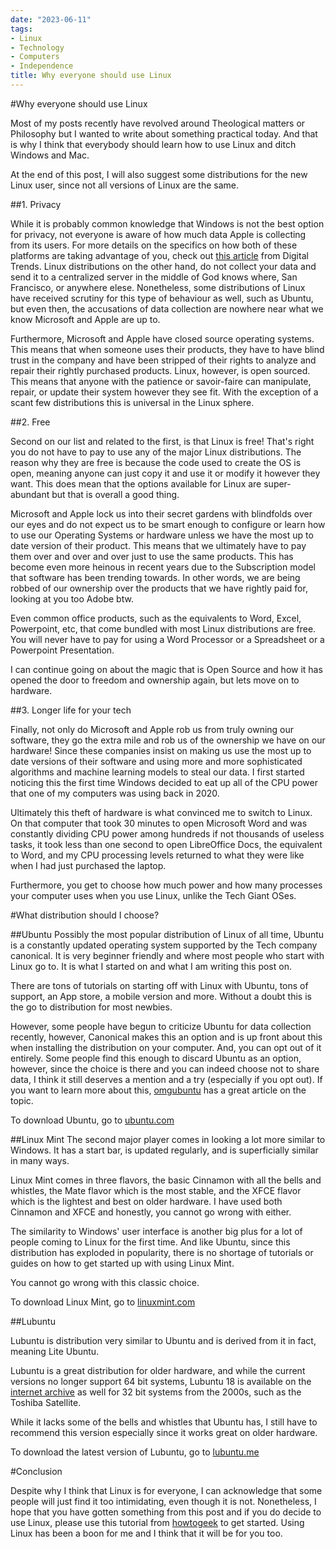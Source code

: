 ```yaml
---
date: "2023-06-11"
tags:
- Linux
- Technology
- Computers
- Independence
title: Why everyone should use Linux
---
```


#Why everyone should use Linux

Most of my posts recently have revolved around Theological matters or Philosophy but I wanted to write about something practical today. And that is why I think that everybody should learn how to use Linux and ditch Windows and Mac. 

At the end of this post, I will also suggest some distributions for the new Linux user, since not all versions of Linux are the same. 

##1. Privacy  

While it is probably common knowledge that Windows is not the best option for privacy, not everyone is aware of how much data Apple is collecting from its users. For more details on the specifics on how both of these platforms are taking advantage of you, check out [this article](https://www.digitaltrends.com/computing/privacy-macos-or-windows-we-asked-the-experts/) from Digital Trends. 
Linux distributions on the other hand, do not collect your data and send it to a centralized server in the middle of God knows where, San Francisco, or anywhere elese. Nonetheless, some distributions of Linux have received scrutiny for this type of behaviour as well, such as Ubuntu, but even then, the accusations of data collection are nowhere near what we know Microsoft and Apple are up to. 

Furthermore, Microsoft and Apple have closed source operating systems. This means that when someone uses their products, they have to have blind trust in the company and have been stripped of their rights to analyze and repair their rightly purchased products. Linux, however, is open sourced. This means that anyone with the patience or savoir-faire can manipulate, repair, or update their system however they see fit. With the exception of a scant few distributions this is universal in the Linux sphere. 
  
##2. Free

Second on our list and related to the first, is that Linux is free! That's right you do not have to pay to use any of the major Linux distributions. The reason why they are free is because the code used to create the OS is open, meaning anyone can just copy it and use it or modify it however they want. This does mean that the options available for Linux are super-abundant but that is overall a good thing. 

Microsoft and Apple lock us into their secret gardens with blindfolds over our eyes and do not expect us to be smart enough to configure or learn how to use our Operating Systems or hardware unless we have the most up to date version of their product. This means that we ultimately have to pay them over and over and over just to use the same products. This has become even more heinous in recent years due to the Subscription model that software has been trending towards. In other words, we are being robbed of our ownership over the products that we have rightly paid for, looking at you too Adobe btw. 

Even common office products, such as the equivalents to Word, Excel, Powerpoint, etc, that come bundled with most Linux distributions are free. You will never have to pay for using a Word Processor or a Spreadsheet or a Powerpoint Presentation. 

I can continue going on about the magic that is Open Source and how it has opened the door to freedom and ownership again, but lets move on to hardware.   

##3. Longer life for your tech  

Finally, not only do Microsoft and Apple rob us from truly owning our software, they go the extra mile and rob us of the ownership we have on our hardware! Since these companies insist on making us use the most up to date versions of their software and using more and more sophisticated algorithms and machine learning models to steal our data. I first started noticing this the first time Windows decided to eat up all of the CPU power that one of my computers was using back in 2020. 

Ultimately this theft of hardware is what convinced me to switch to Linux. On that computer that took 30 minutes to open Microsoft Word and was constantly dividing CPU power among hundreds if not thousands of useless tasks, it took less than one second to open LibreOffice Docs, the equivalent to Word, and my CPU processing levels returned to what they were like when I had just purchased the laptop. 

Furthermore, you get to choose how much power and how many processes your computer uses when you use Linux, unlike the Tech Giant OSes. 

#What distribution should I choose?

##Ubuntu
Possibly the most popular distribution of Linux of all time, Ubuntu is a constantly updated operating system supported by the Tech company canonical. It is very beginner friendly and where most people who start with Linux go to. It is what I started on and what I am writing this post on. 

There are tons of tutorials on starting off with Linux with Ubuntu, tons of support, an App store, a mobile version and more. Without a doubt this is the go to distribution for most newbies. 

However, some people have begun to criticize Ubuntu for data collection recently, however, Canonical makes this an option and is up front about this when installing the distribution on your computer. And, you can opt out of it entirely. Some people find this enough to discard Ubuntu as an option, however, since the choice is there and you can indeed choose not to share data, I think it still deserves a mention and a try (especially if you opt out). If you want to learn more about this, [omgubuntu](https://www.omgubuntu.co.uk/2018/05/this-is-the-data-ubuntu-collects-about-your-system) has a great article on the topic. 

To download Ubuntu, go to [ubuntu.com](https://ubuntu.com/download)

##Linux Mint
The second major player comes in looking a lot more similar to Windows. It has a start bar, is updated regularly, and is superficially similar in many ways.

Linux Mint comes in three flavors, the basic Cinnamon with all the bells and whistles, the Mate flavor which is the most stable, and the XFCE flavor which is the lightest and best on older hardware. I have used both Cinnamon and XFCE and honestly, you cannot go wrong with either. 

The similarity to Windows' user interface is another big plus for a lot of people coming to Linux for the first time. And like Ubuntu, since this distribution has exploded in popularity, there is no shortage of tutorials or guides on how to get started up with using Linux Mint. 

You cannot go wrong with this classic choice. 

To download Linux Mint, go to [linuxmint.com](https://linuxmint.com/)

##Lubuntu

Lubuntu is distribution very similar to Ubuntu and is derived from it in fact, meaning Lite Ubuntu. 

Lubuntu is a great distribution for older hardware, and while the current versions no longer support 64 bit systems, Lubuntu 18 is available on the [internet archive](https://archive.org/details/lubuntu-18.04.5-desktop-i386) as well for 32 bit systems from the 2000s, such as the Toshiba Satellite.

While it lacks some of the bells and whistles that Ubuntu has, I still have to recommend this version especially since it works great on older hardware. 

To download the latest version of Lubuntu, go to [lubuntu.me](https://lubuntu.me/)

#Conclusion

Despite why I think that Linux is for everyone, I can acknowledge that some people will just find it too intimidating, even though it is not. Nonetheless, I hope that you have gotten something from this post and if you do decide to use Linux, please use this tutorial from [howtogeek](https://www.howtogeek.com/693588/how-to-install-linux/) to get started. 
Using Linux has been a boon for me and I think that it will be for you too. 